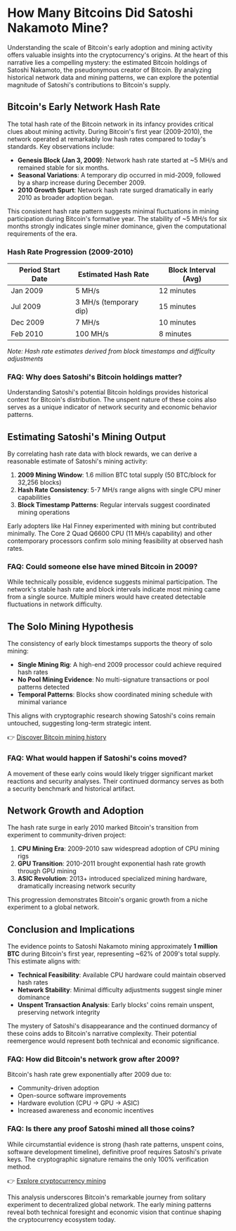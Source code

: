 # How Many Bitcoins Did Satoshi Nakamoto Mine?

Understanding the scale of Bitcoin's early adoption and mining activity offers valuable insights into the cryptocurrency's origins. At the heart of this narrative lies a compelling mystery: the estimated Bitcoin holdings of Satoshi Nakamoto, the pseudonymous creator of Bitcoin. By analyzing historical network data and mining patterns, we can explore the potential magnitude of Satoshi's contributions to Bitcoin's supply.

## Bitcoin's Early Network Hash Rate

The total hash rate of the Bitcoin network in its infancy provides critical clues about mining activity. During Bitcoin's first year (2009-2010), the network operated at remarkably low hash rates compared to today's standards. Key observations include:

- **Genesis Block (Jan 3, 2009)**: Network hash rate started at ~5 MH/s and remained stable for six months.
- **Seasonal Variations**: A temporary dip occurred in mid-2009, followed by a sharp increase during December 2009.
- **2010 Growth Spurt**: Network hash rate surged dramatically in early 2010 as broader adoption began.

This consistent hash rate pattern suggests minimal fluctuations in mining participation during Bitcoin's formative year. The stability of ~5 MH/s for six months strongly indicates single miner dominance, given the computational requirements of the era.

### Hash Rate Progression (2009-2010)

| Period Start Date | Estimated Hash Rate | Block Interval (Avg) |
|-------------------|---------------------|----------------------|
| Jan 2009          | 5 MH/s              | 12 minutes           |
| Jul 2009          | 3 MH/s (temporary dip)| 15 minutes          |
| Dec 2009          | 7 MH/s              | 10 minutes           |
| Feb 2010          | 100 MH/s            | 8 minutes            |

*Note: Hash rate estimates derived from block timestamps and difficulty adjustments*

### FAQ: Why does Satoshi's Bitcoin holdings matter?

Understanding Satoshi's potential Bitcoin holdings provides historical context for Bitcoin's distribution. The unspent nature of these coins also serves as a unique indicator of network security and economic behavior patterns.

## Estimating Satoshi's Mining Output

By correlating hash rate data with block rewards, we can derive a reasonable estimate of Satoshi's mining activity:

1. **2009 Mining Window**: 1.6 million BTC total supply (50 BTC/block for 32,256 blocks)
2. **Hash Rate Consistency**: 5-7 MH/s range aligns with single CPU miner capabilities
3. **Block Timestamp Patterns**: Regular intervals suggest coordinated mining operations

Early adopters like Hal Finney experimented with mining but contributed minimally. The Core 2 Quad Q6600 CPU (11 MH/s capability) and other contemporary processors confirm solo mining feasibility at observed hash rates.

### FAQ: Could someone else have mined Bitcoin in 2009?

While technically possible, evidence suggests minimal participation. The network's stable hash rate and block intervals indicate most mining came from a single source. Multiple miners would have created detectable fluctuations in network difficulty.

## The Solo Mining Hypothesis

The consistency of early block timestamps supports the theory of solo mining:

- **Single Mining Rig**: A high-end 2009 processor could achieve required hash rates
- **No Pool Mining Evidence**: No multi-signature transactions or pool patterns detected
- **Temporal Patterns**: Blocks show coordinated mining schedule with minimal variance

This aligns with cryptographic research showing Satoshi's coins remain untouched, suggesting long-term strategic intent.

👉 [Discover Bitcoin mining history](https://bit.ly/okx-bonus)

### FAQ: What would happen if Satoshi's coins moved?

A movement of these early coins would likely trigger significant market reactions and security analyses. Their continued dormancy serves as both a security benchmark and historical artifact.

## Network Growth and Adoption

The hash rate surge in early 2010 marked Bitcoin's transition from experiment to community-driven project:

1. **CPU Mining Era**: 2009-2010 saw widespread adoption of CPU mining rigs
2. **GPU Transition**: 2010-2011 brought exponential hash rate growth through GPU mining
3. **ASIC Revolution**: 2013+ introduced specialized mining hardware, dramatically increasing network security

This progression demonstrates Bitcoin's organic growth from a niche experiment to a global network.

## Conclusion and Implications

The evidence points to Satoshi Nakamoto mining approximately **1 million BTC** during Bitcoin's first year, representing ~62% of 2009's total supply. This estimate aligns with:

- **Technical Feasibility**: Available CPU hardware could maintain observed hash rates
- **Network Stability**: Minimal difficulty adjustments suggest single miner dominance
- **Unspent Transaction Analysis**: Early blocks' coins remain unspent, preserving network integrity

The mystery of Satoshi's disappearance and the continued dormancy of these coins adds to Bitcoin's narrative complexity. Their potential reemergence would represent both technical and economic significance.

### FAQ: How did Bitcoin's network grow after 2009?

Bitcoin's hash rate grew exponentially after 2009 due to:
- Community-driven adoption
- Open-source software improvements
- Hardware evolution (CPU → GPU → ASIC)
- Increased awareness and economic incentives

### FAQ: Is there any proof Satoshi mined all those coins?

While circumstantial evidence is strong (hash rate patterns, unspent coins, software development timeline), definitive proof requires Satoshi's private keys. The cryptographic signature remains the only 100% verification method.

👉 [Explore cryptocurrency mining](https://bit.ly/okx-bonus)

This analysis underscores Bitcoin's remarkable journey from solitary experiment to decentralized global network. The early mining patterns reveal both technical foresight and economic vision that continue shaping the cryptocurrency ecosystem today.
